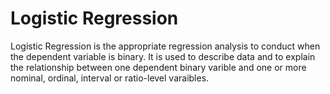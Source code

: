 # Logistic Regression
Logistic Regression is the appropriate regression analysis to conduct when the dependent variable is binary. It is used to describe data and to explain the relationship 
between one dependent binary varible and one or more nominal, ordinal, interval or ratio-level varaibles.
